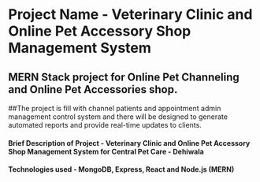 # Project Name - Veterinary Clinic and Online Pet Accessory Shop Management System

## MERN Stack project for Online Pet Channeling and Online Pet Accessories shop. 
##The project is fill with channel patients and appointment admin management control system and there will be designed to generate automated reports and provide real-time updates to clients.

#### Brief Description of Project - Veterinary Clinic and Online Pet Accessory Shop Management System for Central Pet Care - Dehiwala
#### Technologies used - MongoDB, Express, React and Node.js (MERN)
